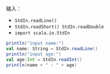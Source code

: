 输入：

- `StdIn.readLine()`
- `StdIn.readShort() StdIn.readDouble`
- `import scala.io.StdIn`

```scala
println("input name:")
val name: String = StdIn.readLine()
println("input age:")
val age:Int = StdIn.readInt()
println(name + " : " + age)
```